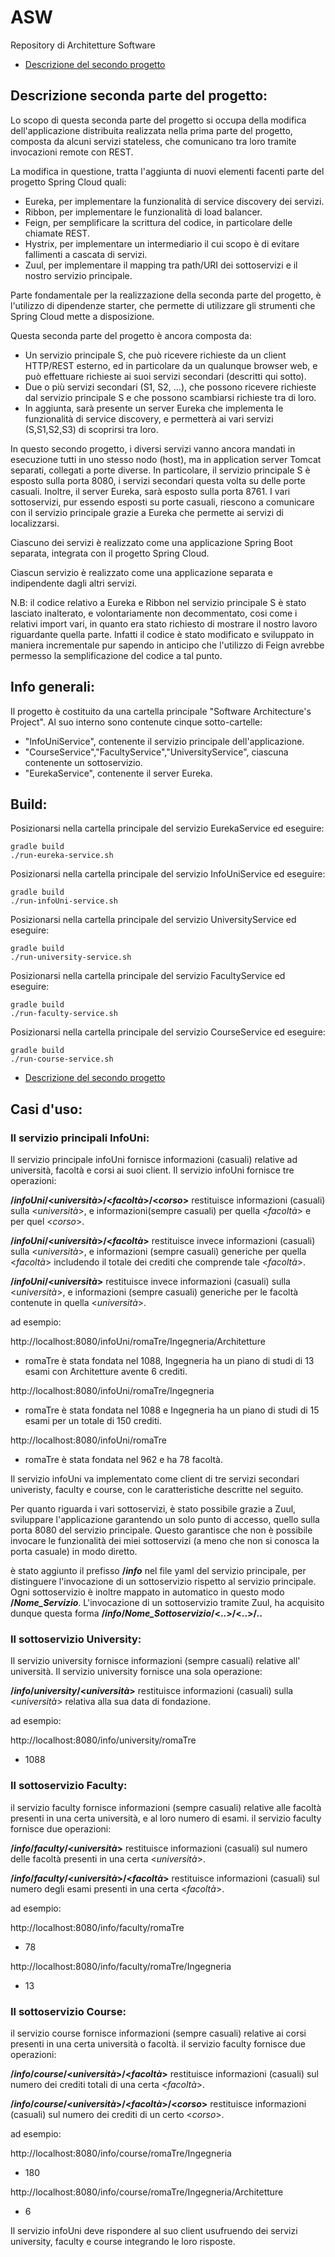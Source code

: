 # ASW
Repository di Architetture Software

* [Descrizione del secondo progetto](#descrizione-del-secondo-progetto)


## Descrizione seconda parte del progetto:

Lo scopo di questa seconda parte del progetto si occupa della modifica dell'applicazione distribuita realizzata nella prima parte del progetto, composta da alcuni servizi stateless, che comunicano tra loro tramite invocazioni remote con REST.

La modifica in questione, tratta l'aggiunta di nuovi elementi facenti parte del progetto Spring Cloud quali:
* Eureka, per implementare la funzionalità di service discovery dei servizi.
* Ribbon, per implementare le funzionalità di load balancer.
* Feign, per semplificare la scrittura del codice, in particolare delle chiamate REST.
* Hystrix, per implementare un intermediario il cui scopo è di evitare fallimenti a cascata di servizi.
* Zuul, per implementare il mapping tra path/URI dei sottoservizi e il nostro servizio principale.

Parte fondamentale per la realizzazione della seconda parte del progetto, è l'utilizzo di dipendenze starter, che permette di utilizzare gli strumenti che Spring Cloud mette a disposizione.

Questa seconda parte del progetto è ancora composta da:
* Un servizio principale S, che può ricevere richieste da un client HTTP/REST esterno, ed in particolare da un qualunque browser web, e può effettuare richieste ai suoi servizi secondari (descritti qui sotto).
* Due o più servizi secondari (S1, S2, ...), che possono ricevere richieste dal servizio principale S e che possono scambiarsi richieste tra di loro.
* In aggiunta, sarà presente un server Eureka che implementa le funzionalità di service discovery, e permetterà ai vari servizi (S,S1,S2,S3) di scoprirsi tra loro.
  
In questo secondo progetto, i diversi servizi vanno ancora mandati in esecuzione tutti in uno stesso nodo (host), ma in application server Tomcat separati, collegati a porte diverse. In particolare, il servizio principale S è esposto sulla porta 8080, i servizi secondari questa volta su delle porte casuali.
Inoltre, il server Eureka, sarà esposto sulla porta 8761. I vari sottoservizi, pur essendo esposti su porte casuali, riescono a comunicare con il servizio principale grazie a Eureka che permette ai servizi di localizzarsi.

Ciascuno dei servizi è realizzato come una applicazione Spring Boot separata, integrata con il progetto Spring Cloud.

Ciascun servizio è realizzato come una applicazione separata e indipendente dagli altri servizi.

N.B: il codice relativo a Eureka e Ribbon nel servizio principale S è stato lasciato inalterato, e volontariamente non decommentato, cosi come i relativi import vari, in quanto era stato richiesto di mostrare il nostro lavoro riguardante quella parte.
Infatti il codice è stato modificato e sviluppato in maniera incrementale pur sapendo in anticipo che l'utilizzo di Feign avrebbe permesso la semplificazione del codice a tal punto.

## Info generali:

Il progetto è costituito da una cartella principale "Software Architecture's Project".
Al suo interno sono contenute cinque sotto-cartelle:

* "InfoUniService", contenente il servizio principale dell'applicazione.
* "CourseService","FacultyService","UniversityService", ciascuna contenente un sottoservizio.
* "EurekaService", contenente il server Eureka.

## Build:

Posizionarsi nella cartella principale del servizio EurekaService ed eseguire:

    gradle build
    ./run-eureka-service.sh

Posizionarsi nella cartella principale del servizio InfoUniService ed eseguire:

    gradle build
    ./run-infoUni-service.sh

Posizionarsi nella cartella principale del servizio UniversityService ed eseguire:

    gradle build
    ./run-university-service.sh

Posizionarsi nella cartella principale del servizio FacultyService ed eseguire:

    gradle build
    ./run-faculty-service.sh
    
Posizionarsi nella cartella principale del servizio CourseService ed eseguire:

    gradle build
    ./run-course-service.sh
    
* [Descrizione del secondo progetto](#descrizione-del-secondo-progetto)
## Casi d'uso:

### Il servizio principali InfoUni:

Il servizio principale infoUni fornisce informazioni (casuali) relative ad università, facoltà e corsi ai suoi client. Il servizio infoUni fornisce tre operazioni:

**/_infoUni_/<_università>_/<_facoltà_>/<_corso_>** restituisce informazioni (casuali) sulla <_università_>, e informazioni(sempre casuali) per quella <_facoltà_> e per quel <_corso_>.

**/_infoUni_/<_università_>/<_facoltà_>** restituisce invece informazioni (casuali) sulla <_università_>, e informazioni (sempre casuali) generiche per quella <_facoltà_> includendo il totale dei crediti che comprende tale <_facoltà_>.

**/_infoUni_/<_università_>** restituisce invece informazioni (casuali) sulla <_università_>, e informazioni (sempre casuali) generiche per le facoltà contenute in quella <_università_>.

ad esempio:

http://localhost:8080/infoUni/romaTre/Ingegneria/Architetture
* romaTre è stata fondata nel 1088, Ingegneria ha un piano di studi di 13 esami con Architetture avente 6 crediti.

http://localhost:8080/infoUni/romaTre/Ingegneria
* romaTre è stata fondata nel 1088 e Ingegneria ha un piano di studi di 15 esami per un totale di 150 crediti.

http://localhost:8080/infoUni/romaTre
* romaTre è stata fondata nel 962 e ha 78 facoltà.

Il servizio infoUni va implementato come client di tre servizi secondari univeristy, faculty e course, con le caratteristiche descritte nel seguito.


Per quanto riguarda i vari sottoservizi, è stato possibile grazie a Zuul, sviluppare l'applicazione garantendo un solo punto di accesso, quello sulla porta 8080 del servizio principale. Questo garantisce che non è possibile invocare le funzionalità dei miei sottoservizi (a meno che non si conosca la porta casuale) in modo diretto.

è stato aggiunto il prefisso **/_info_** nel file yaml del servizio principale, per distinguere l'invocazione di un sottoservizio rispetto al servizio principale.
Ogni sottoservizio è inoltre mappato in automatico in questo modo **/_Nome_Servizio_**.
L'invocazione di un sottoservizio tramite Zuul, ha acquisito dunque questa forma **/_info_/_Nome_Sottoservizio_/<..>/<..>/..**

### Il sottoservizio University:

Il servizio university fornisce informazioni (sempre casuali) relative all' università. Il servizio university fornisce una sola operazione:

**/_info_/_university_/<_università_>** restituisce informazioni (casuali) sulla <_università_> relativa alla sua data di fondazione.

ad esempio:

http://localhost:8080/info/university/romaTre
* 1088


### Il sottoservizio Faculty:

il servizio faculty fornisce informazioni (sempre casuali) relative alle facoltà presenti in una certa università, e al loro numero di esami. il servizio faculty fornisce due operazioni:

**/_info_/_faculty_/<_università_>** restituisce informazioni (casuali) sul numero delle facoltà presenti in una certa <_università_>.

**/_info_/_faculty_/<_università_>/<_facoltà_>** restituisce informazioni (casuali) sul numero degli esami presenti in una certa <_facoltà_>.

ad esempio:

http://localhost:8080/info/faculty/romaTre
* 78

http://localhost:8080/info/faculty/romaTre/Ingegneria
* 13


### Il sottoservizio Course:

il servizio course fornisce informazioni (sempre casuali) relative ai corsi presenti in una certa università o facoltà. il servizio faculty fornisce due operazioni:

**/_info_/_course_/<_università_>/<_facoltà_>** restituisce informazioni (casuali) sul numero dei crediti totali di una certa <_facoltà_>.

**/_info_/_course_/<_università_>/<_facoltà_>/<_corso_>** restituisce informazioni (casuali) sul numero dei crediti di un certo <_corso_>.

ad esempio:

http://localhost:8080/info/course/romaTre/Ingegneria
* 180

http://localhost:8080/info/course/romaTre/Ingegneria/Architetture
* 6


Il servizio infoUni deve rispondere al suo client usufruendo dei servizi university, faculty e course integrando le loro risposte.
